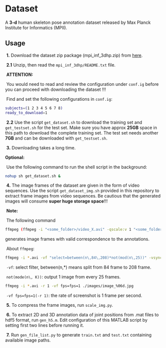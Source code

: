 #  <MPI-INF-3DHP> Dataset

A **3-d** human skeleton pose annotation dataset released by Max Planck Institute for Informatics (MPII).

## Usage
​	**1.** Download the dataset zip package (mpi_inf_3dhp.zip) from [here](http://gvv.mpi-inf.mpg.de/3dhp-dataset/).

​	**2.1** Unzip, then read the `mpi_inf_3dhp/README.txt` file.

​	**ATTENTION:**

​	You would need to read and review the configuration under `conf.ig` before you can proceed with downloading the dataset !!!

​	Find and set the following configurations in `conf.ig`:

```bash
subjects=(1 2 3 4 5 6 7 8)
ready_to_download=1
```

​	**2.2** Use the script `get_dataset.sh` to download the training set and `get_testset.sh` for the test set. Make sure you have approx **25GB** space in this path to download the complete training set. The test set needs another **7GB** and can be downloaded with `get_testset.sh`.

​	**3.** Downloading takes a long time.

**​Optional:**

​	Use the following command to run the shell script in the background:

```bash
nohup sh get_dataset.sh &
```

​	**4.** The image frames of the dataset are given in the form of video sequences. Use the script `get_dataset_img.sh` provided in this repository to extract frame images from video sequences.
Be cautious that the generated images will consume **super huge storage space**!!!

​	**Note:**

​	The following command

```bash
ffmpeg (ffmpeg -i "<some_folder>/video_X.avi" -qscale:v 1 "<some_folder>/img_X_%06d.jpg")
```

generates image frames with valid correspondence to the annotations.

​	About `ffmpeg`:

```bash
ffmpeg -i *.avi -vf "select=between(n\,84\,208)*not(mod(n\,25))" -vsync 0 ./images/image_%06d.jpg
```

​	`-vf`: select filter, between(n,*) means split from 84 frame to 208 frame.

​	`not(mode(n\, K))`: output 1 image from every 25 frames.

```bash
ffmpeg -i *.avi -r 1 -vf fps=fps=1 ./images/image_%06d.jpg
```
​	`-vf fps=fps=1(-r 1)`: the rate of screenshot is 1 frame per second.

​	**5.** To compress the frame images, run `scale_img.py`.

​	**6.** To extract 2D and 3D annotation data of joint positions from .mat files to hdf5 format, run `gen_h5.m`.
​	Edit configuration of this MATLAB script by setting first two lines before running it.


​	**7.** Run `gen_file_list.py` to generate `train.txt` and `test.txt` containing available image paths.
